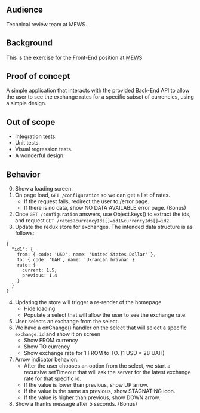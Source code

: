 ## Audience

Technical review team at MEWS.

## Background

This is the exercise for the Front-End position at [MEWS](https://www.mewssystems.com).

## Proof of concept

A simple application that interacts with the provided Back-End API to allow the user to see the exchange rates for a specific subset of currencies, using a simple design.

## Out of scope

- Integration tests.
- Unit tests.
- Visual regression tests.
- A wonderful design.

## Behavior

0. Show a loading screen.
1. On page load, `GET /configuration` so we can get a list of rates.
   - If the request fails, redirect the user to /error page.
   - If there is no data, show NO DATA AVAILABLE error page. (Bonus)
1. Once `GET /configuration` answers, use Object.keys() to extract the ids, and request `GET /rates?currencyIds[]=id1&currencyIds[]=id2`
1. Update the redux store for exchanges. The intended data structure is as follows:

```
{
  "id1": {
    from: { code: 'USD', name: 'United States Dollar' },
    to: { code: 'UAH', name: 'Ukranian hrivna' }
    rate: {
      current: 1.5,
      previous: 1.4
    }
  }
}
```

4. Updating the store will trigger a re-render of the homepage
   - Hide loading
   - Populate a select that will allow the user to see the exchange rate.
5. User selects an exchange from the select.
6. We have a onChange() handler on the select that will select a specific `exchange.id` and show it on screen
   - Show FROM currency
   - Show TO currency
   - Show exchange rate for 1 FROM to TO. (1 USD = 28 UAH)
7. Arrow indicator behavior:
   - After the user chooses an option from the select, we start a recursive setTimeout that will ask the server for the latest exchange rate for that specific id.
   - If the value is lower than previous, show UP arrow.
   - If the value is the same as previous, show STAGNATING icon.
   - If the value is higher than previous, show DOWN arrow.
8. Show a thanks message after 5 seconds. (Bonus)
